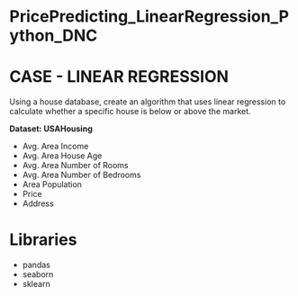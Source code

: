 # PricePredicting_LinearRegression_Python_DNC
# CASE - LINEAR REGRESSION
Using a house database, create an algorithm that uses linear regression to calculate whether a specific house is below or above the market.

**Dataset: USAHousing**
  - Avg. Area Income
  - Avg. Area House Age
  - Avg. Area Number of Rooms
  - Avg. Area Number of Bedrooms
  - Area Population
  - Price
  - Address

# Libraries
- pandas
- seaborn
- sklearn
